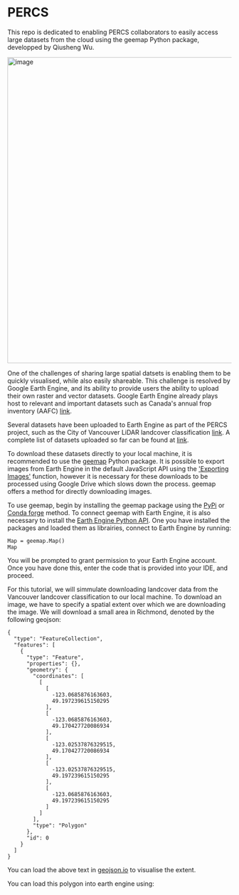 # PERCS
This repo is dedicated to enabling PERCS collaborators to easily access large datasets from the cloud using the geemap Python package, developped by Qiusheng Wu. 

<img width="688" alt="image" src="https://github.com/user-attachments/assets/89aed623-e40d-4ecf-b23c-5ad95a7fc907">

One of the challenges of sharing large spatial datsets is enabling them to be quickly visualised, while also easily shareable. This challenge is resolved by Google Earth Engine, and its ability to provide users the ability to upload their own raster and vector datasets. Google Earth Engine already plays host to relevant and important datasets such as Canada's annual frop inventory (AAFC) [link](https://code.earthengine.google.com/57b199c38650b51880cd884924fc62f4).

Several datasets have been uploaded to Earth Engine as part of the PERCS project, such as the City of Vancouver LiDAR landcover classification [link](https://code.earthengine.google.com/7adc53caba6f66b68c6d2ca5f8615409). A complete list of datasets uploaded so far can be found at [link](https://docs.google.com/spreadsheets/d/1_QopU1qFSOyDjQoQF8TCHs9Qjxr3jFTy-ueFWEWFIis/edit?usp=sharing). 

To download these datasets directly to your local machine, it is recommended to use the [geemap](https://docs.google.com/spreadsheets/d/1_QopU1qFSOyDjQoQF8TCHs9Qjxr3jFTy-ueFWEWFIis/edit?usp=sharing) Python package. It is possible to export images from Earth Engine in the default JavaScript API using the ['Exporting Images'](https://developers.google.com/earth-engine/guides/exporting_images) function, however it is necessary for these downloads to be processed using Google Drive which slows down the process. geemap offers a method for directly downloading images. 

To use geemap, begin by installing the geemap package using the [PyPi](https://pypi.org/project/geemap) or [Conda forge](https://anaconda.org/conda-forge/geemap) method. To connect geemap with Earth Engine, it is also necessary to install the [Earth Engine Python API](https://developers.google.com/earth-engine/guides/python_install). One you have installed the packages and loaded them as librairies, connect to Earth Engine by running:

```
Map = geemap.Map()
Map
```
You will be prompted to grant permission to your Earth Engine account. Once you have done this, enter the code that is provided into your IDE, and proceed. 

For this tutorial, we will simmulate downloading landcover data from the Vancouver landcover classification to our local machine. To download an image, we have to specify a spatial extent over which we are downloading the image. We will download a small area in Richmond, denoted by the following geojson:
```
{
  "type": "FeatureCollection",
  "features": [
    {
      "type": "Feature",
      "properties": {},
      "geometry": {
        "coordinates": [
          [
            [
              -123.0685876163603,
              49.197239615150295
            ],
            [
              -123.0685876163603,
              49.170427720086934
            ],
            [
              -123.02537876329515,
              49.170427720086934
            ],
            [
              -123.02537876329515,
              49.197239615150295
            ],
            [
              -123.0685876163603,
              49.197239615150295
            ]
          ]
        ],
        "type": "Polygon"
      },
      "id": 0
    }
  ]
}
```
You can load the above text in [geojson.io](https://geojson.io/#map=12.79/49.17904/-123.04251) to visualise the extent. 

You can load this polygon into earth engine using:

